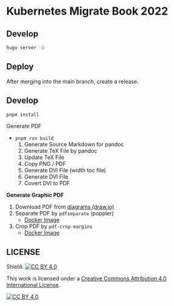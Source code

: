 # Kubernetes Migrate Book 2022

## Develop

```bash
hugo server -D
```

## Deploy

After merging into the main branch, create a release.

## Develop

```bash
pnpm install
```

Generate PDF

* `pnpm run build`
  1. Generate Source Markdown for pandoc
  2. Generate TeX File by pandoc
  3. Update TeX File
  4. Copy PNG / PDF
  5. Generate DVI File (width toc file)
  6. Generate DVI File
  7. Covert DVI to PDF

**Generate Graphic PDF**

1. Download PDF from [diagrams (draw.io)](https://app.diagrams.net/)
2. Separate PDF by `pdfseparate` (poppler)
   * [Docker Image](https://hub.docker.com/r/minidocks/poppler)
3. Crop PDF by `pdf-crop-margins`
   * [Docker Image](https://github.com/Himenon/pdfCropMargins-docker/pkgs/container/pdf-crop-margins)

## LICENSE

Shield: [![CC BY 4.0][cc-by-shield]][cc-by]

This work is licensed under a
[Creative Commons Attribution 4.0 International License][cc-by].

[![CC BY 4.0][cc-by-image]][cc-by]

[cc-by]: http://creativecommons.org/licenses/by/4.0/
[cc-by-image]: https://i.creativecommons.org/l/by/4.0/88x31.png
[cc-by-shield]: https://img.shields.io/badge/License-CC%20BY%204.0-lightgrey.svg

